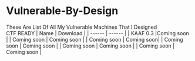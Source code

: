 # Vulnerable-By-Design
These Are List Of All My Vulnerable Machines That I Designed  
CTF READY
| Name | Download |
| ------ | ------ |
| KAAF 0.3 |Coming soon |
| Coming soon | Coming soon |
| Coming soon | Coming soon|
| Coming soon | Coming soon |
| Coming soon | Coming soon |
| Coming soon | Coming soon |
